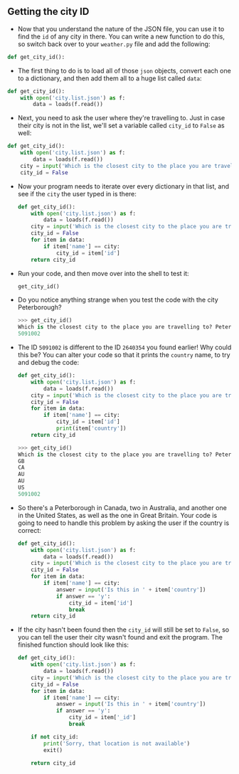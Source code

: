 ## Getting the city ID

- Now that you understand the nature of the JSON file, you can use it to find the `id` of any city in there. You can write a new function to do this, so switch back over to your `weather.py` file and add the following:

```python
def get_city_id():
```

- The first thing to do is to load all of those `json` objects, convert each one to a dictionary, and then add them all to a huge list called `data`:

```python
def get_city_id():
    with open('city.list.json') as f:
        data = loads(f.read())
```

- Next, you need to ask the user where they're travelling to. Just in case their city is not in the list, we'll set a variable called `city_id` to `False` as well:

```python
def get_city_id():
    with open('city.list.json') as f:
        data = loads(f.read())
    city = input('Which is the closest city to the place you are travelling to?' )
    city_id = False
```

- Now your program needs to iterate over every dictionary in that list, and see if the `city` the user typed in is there:

	```python
	def get_city_id():
		with open('city.list.json') as f:
		    data = loads(f.read())
		city = input('Which is the closest city to the place you are travelling to?' )
		city_id = False
		for item in data:
		    if item['name'] == city:
		        city_id = item['id']
		return city_id
	```

- Run your code, and then move over into the shell to test it:

	```python
	get_city_id()
	```

- Do you notice anything strange when you test the code with the city Peterborough?

	```python
	>>> get_city_id()
	Which is the closest city to the place you are travelling to? Peterborough
	5091002
	```

- The ID `5091002` is different to the ID `2640354` you found earlier! Why could this be? You can alter your code so that it prints the `country` name, to try and debug the code:

	```python
	def get_city_id():
		with open('city.list.json') as f:
		    data = loads(f.read())
		city = input('Which is the closest city to the place you are travelling to? ')
		city_id = False
		for item in data:
			if item['name'] == city:
				city_id = item['id']
				print(item['country'])
		return city_id
	```

	```python
	>>> get_city_id()
	Which is the closest city to the place you are travelling to? Peterborough
	GB
	CA
	AU
	AU
	US
	5091002
	```

- So there's a Peterborough in Canada, two in Australia, and another one in the United States, as well as the one in Great Britain. Your code is going to need to handle this problem by asking the user if the country is correct:

	```python
	def get_city_id():
		with open('city.list.json') as f:
		    data = loads(f.read())
		city = input('Which is the closest city to the place you are travelling to?' )
		city_id = False
		for item in data:
			if item['name'] == city:
				answer = input('Is this in ' + item['country'])
				if answer == 'y':
					city_id = item['id']
					break
		return city_id
	```

- If the city hasn't been found then the `city_id` will still be set to `False`, so you can tell the user their city wasn't found and exit the program. The finished function should look like this:

	```python
	def get_city_id():
		with open('city.list.json') as f:
		    data = loads(f.read())
		city = input('Which is the closest city to the place you are travelling to?' )
		city_id = False
		for item in data:
			if item['name'] == city:
				answer = input('Is this in ' + item['country'])
				if answer == 'y':
					city_id = item['_id']
					break

		if not city_id:
			print('Sorry, that location is not available')
			exit()

		return city_id
	```


